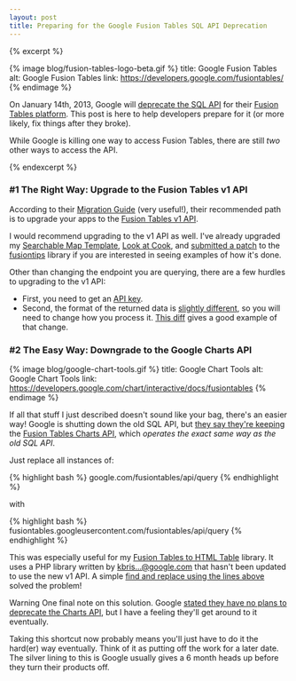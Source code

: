 ```yaml
---
layout: post
title: Preparing for the Google Fusion Tables SQL API Deprecation
---
```


{% excerpt %}

{% image blog/fusion-tables-logo-beta.gif %}
  title: Google Fusion Tables
  alt: Google Fusion Tables
  link: https://developers.google.com/fusiontables/
{% endimage %}

On January 14th, 2013, Google will [deprecate the SQL API](https://developers.google.com/fusiontables/docs/developers_guide) for their [Fusion Tables platform](https://developers.google.com/fusiontables/). This post is here to help developers prepare for it (or more likely, fix things after they broke). 

While Google is killing one way to access Fusion Tables, there are still _two_ other ways to access the API. 

{% endexcerpt %}

### #1 The Right Way: Upgrade to the Fusion Tables v1 API

According to their [Migration Guide](https://developers.google.com/fusiontables/docs/v1/migration_guide) (very useful!), their recommended path is to upgrade your apps to the [Fusion Tables v1 API](https://developers.google.com/fusiontables/docs/v1/getting_started). 

I would recommend upgrading to the v1 API as well. I've already upgraded my [Searchable Map Template](http://derekeder.com/searchable_map_template/), [Look at Cook](https://github.com/open-city/look-at-cook), and [submitted a patch](http://code.google.com/p/gmaps-utility-gis/issues/detail?id=12) to the [fusiontips](http://code.google.com/p/gmaps-utility-gis/source/browse/trunk/fusiontips/src/fusiontips.js) library if you are interested in seeing examples of how it's done.

Other than changing the endpoint you are querying, there are a few hurdles to upgrading to the v1 API:

* First, you need to get an [API key](https://code.google.com/apis/console/). 
* Second, the format of the returned data is [slightly different](https://developers.google.com/fusiontables/docs/v1/using#queryData), so you will need to change how you process it. [This diff](https://github.com/derekeder/FusionTable-Map-Template-Heroku/commit/7e86b0bfba411584e0a305560d07444648835a0c) gives a good example of that change.

### #2 The Easy Way: Downgrade to the Google Charts API

{% image blog/google-chart-tools.gif %}
  title: Google Chart Tools
  alt: Google Chart Tools
  link: https://developers.google.com/chart/interactive/docs/fusiontables
{% endimage %}

If all that stuff I just described doesn't sound like your bag, there's an easier way! Google is shutting down the old SQL API, but [they say they're keeping](https://groups.google.com/forum/?fromgroups=#!searchin/fusion-tables-users-group/Status$20of$20API$20deprecation$20and$20Google$20Chart$20Tools/fusion-tables-users-group/sHFf9tAzqSg/d8bJvR-1HycJ) the [Fusion Tables Charts API](https://developers.google.com/chart/interactive/docs/fusiontables), which _operates the exact same way as the old SQL API_.

Just replace all instances of:

{% highlight bash %}
google.com/fusiontables/api/query
{% endhighlight %}

with

{% highlight bash %}
fusiontables.googleusercontent.com/fusiontables/api/query
{% endhighlight %}

This was especially useful for my [Fusion Tables to HTML Table](https://github.com/derekeder/Fusion-Tables-to-HTML-Table) library. It uses a PHP library written by kbris...@google.com that hasn't been updated to use the new v1 API. A simple [find and replace using the lines above](https://github.com/derekeder/Fusion-Tables-to-HTML-Table/commit/99f2738892d3b09751df85f494f7a339ec476cda) solved the problem!

<span class="label label-warning">Warning</span>
One final note on this solution. Google [stated they have no plans to deprecate the Charts API](https://groups.google.com/forum/?fromgroups=#!searchin/fusion-tables-users-group/Status$20of$20API$20deprecation$20and$20Google$20Chart$20Tools/fusion-tables-users-group/sHFf9tAzqSg/d8bJvR-1HycJ), but I have a feeling they'll get around to it eventually. 

Taking this shortcut now probably means you'll just have to do it the hard(er) way eventually. Think of it as putting off the work for a later date. The silver lining to this is Google usually gives a 6 month heads up before they turn their products off.